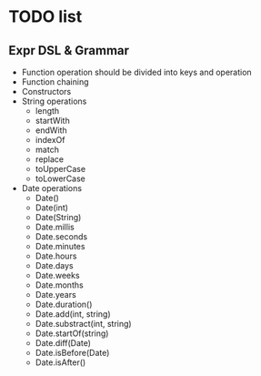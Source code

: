 # TODO list

## Expr DSL & Grammar

* Function operation should be divided into keys and operation
* Function chaining
* Constructors
* String operations
  * length
  * startWith
  * endWith
  * indexOf
  * match
  * replace
  * toUpperCase
  * toLowerCase
* Date operations
  * Date()
  * Date(int)
  * Date(String)
  * Date.millis
  * Date.seconds
  * Date.minutes
  * Date.hours
  * Date.days
  * Date.weeks
  * Date.months
  * Date.years
  * Date.duration()
  * Date.add(int, string)
  * Date.substract(int, string)
  * Date.startOf(string)
  * Date.diff(Date)
  * Date.isBefore(Date)
  * Date.isAfter()
